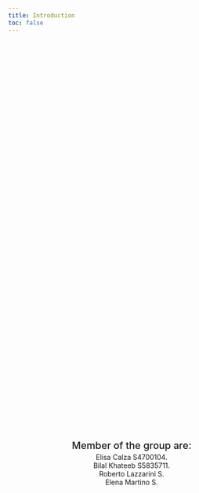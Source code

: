 ```yaml
---
title: Introduction
toc: false
---
```


<div class="hero">
  <h1>DataVisualization</h1>
  <h1>Welcome in this our app! We are the BEER group!.</h1>
  <h2>Member of the group are:</h2>
  <div class="card">Elisa Calza S4700104.</div>
  <div class="card">Bilal Khateeb S5835711.</div>
  <div class="card">Roberto Lazzarini S.</div>
  <div class="card">Elena Martino S.</div>
</div>

<style>
  .hero {
    display: flex;
    flex-direction: column;
    align-items: center;
    font-family: var(--sans-serif);
    margin: 4rem 0 8rem;
    text-wrap: balance;
    text-align: center;
  }

  .hero h1 {
    margin: 1rem 0;
    padding: 1rem 0;
    max-width: none;
    font-size: 14vw;
    font-weight: 900;
    line-height: 1;
    background: linear-gradient(30deg, var(--theme-foreground-focus), currentColor);
    -webkit-background-clip: text;
    -webkit-text-fill-color: transparent;
    background-clip: text;
  }

  .hero h2 {
    margin: 0;
    max-width: 34em;
    font-size: 20px;
    font-style: initial;
    font-weight: 500;
    line-height: 1.5;
    color: var(--theme-foreground-muted);
  }

  @media (min-width: 640px) {
    .hero h1 {
      font-size: 90px;
    }
  }
</style>